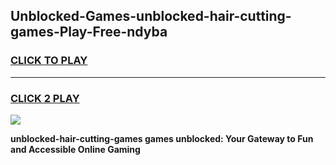 
## Unblocked-Games-unblocked-hair-cutting-games-Play-Free-ndyba
<h3>
<a href="https://premium76.site?title=unblocked-hair-cutting-games&ref=21A">CLICK TO PLAY</a></h3>
<hr>

<h3>
<a href="https://premium76.site?title=unblocked-hair-cutting-games&ref=21A">CLICK 2 PLAY</a>
  
</h3>

<a href="https://premium76.site?title=unblocked-hair-cutting-games&ref=21A"><img src="https://clearcache.store/games.png"></a>


**unblocked-hair-cutting-games games unblocked: Your Gateway to Fun and Accessible Online Gaming**
